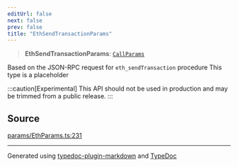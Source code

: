 ```yaml
---
editUrl: false
next: false
prev: false
title: "EthSendTransactionParams"
---
```


> **EthSendTransactionParams**: [`CallParams`](/reference/tevm/actions-types/type-aliases/callparams/)

Based on the JSON-RPC request for `eth_sendTransaction` procedure
This type is a placeholder

:::caution[Experimental]
This API should not be used in production and may be trimmed from a public release.
:::

## Source

[params/EthParams.ts:231](https://github.com/evmts/tevm-monorepo/blob/main/packages/actions-types/src/params/EthParams.ts#L231)

***
Generated using [typedoc-plugin-markdown](https://www.npmjs.com/package/typedoc-plugin-markdown) and [TypeDoc](https://typedoc.org/)
